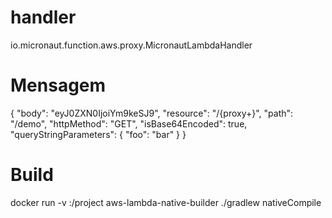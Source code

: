 # handler

io.micronaut.function.aws.proxy.MicronautLambdaHandler


# Mensagem

{
  "body": "eyJ0ZXN0IjoiYm9keSJ9",
  "resource": "/{proxy+}",
  "path": "/demo",
  "httpMethod": "GET",
  "isBase64Encoded": true,
  "queryStringParameters": {
    "foo": "bar"
  }
}

# Build

docker run -v <local project>:/project aws-lambda-native-builder ./gradlew nativeCompile